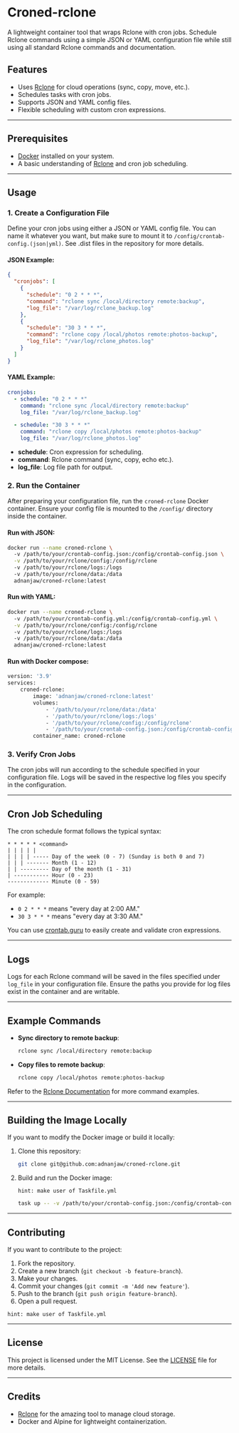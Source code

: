 # Croned-rclone

A lightweight container tool that wraps Rclone with cron jobs.
Schedule Rclone commands using a simple JSON or YAML configuration file while still using all standard Rclone commands
and documentation.

## Features

- Uses [Rclone](https://rclone.org/) for cloud operations (sync, copy, move, etc.).
- Schedules tasks with cron jobs.
- Supports JSON and YAML config files.
- Flexible scheduling with custom cron expressions.

---

## Prerequisites

- [Docker](https://docs.docker.com/get-docker/) installed on your system.
- A basic understanding of [Rclone](https://rclone.org/) and cron job scheduling.

---

## Usage

### 1. Create a Configuration File

Define your cron jobs using either a JSON or YAML config file. You can name it whatever you want, but make sure to mount
it to `/config/crontab-config.(json|yml)`. See .dist files in the repository for more details.

#### JSON Example:

```json
{
  "cronjobs": [
    {
      "schedule": "0 2 * * *",
      "command": "rclone sync /local/directory remote:backup",
      "log_file": "/var/log/rclone_backup.log"
    },
    {
      "schedule": "30 3 * * *",
      "command": "rclone copy /local/photos remote:photos-backup",
      "log_file": "/var/log/rclone_photos.log"
    }
  ]
}
```

#### YAML Example:

```yaml
cronjobs:
  - schedule: "0 2 * * *"
    command: "rclone sync /local/directory remote:backup"
    log_file: "/var/log/rclone_backup.log"

  - schedule: "30 3 * * *"
    command: "rclone copy /local/photos remote:photos-backup"
    log_file: "/var/log/rclone_photos.log"
```

- **schedule**: Cron expression for scheduling.
- **command**: Rclone command (sync, copy, echo etc.).
- **log_file**: Log file path for output.

### 2. Run the Container

After preparing your configuration file, run the `croned-rclone` Docker container. Ensure your config file is mounted to
the `/config/` directory inside the container.

#### Run with JSON:
```bash
docker run --name croned-rclone \ 
  -v /path/to/your/crontab-config.json:/config/crontab-config.json \
  -v /path/to/your/rclone/config:/config/rclone
  -v /path/to/your/rclone/logs:/logs
  -v /path/to/your/rclone/data:/data
  adnanjaw/croned-rclone:latest
```

#### Run with YAML:

```bash
docker run --name croned-rclone \ 
  -v /path/to/your/crontab-config.yml:/config/crontab-config.yml \
  -v /path/to/your/rclone/config:/config/rclone
  -v /path/to/your/rclone/logs:/logs
  -v /path/to/your/rclone/data:/data
  adnanjaw/croned-rclone:latest
```
#### Run with Docker compose:
```bash
version: '3.9'
services:
    croned-rclone:
        image: 'adnanjaw/croned-rclone:latest'
        volumes:
            - '/path/to/your/rclone/data:/data'
            - '/path/to/your/rclone/logs:/logs'
            - '/path/to/your/rclone/config:/config/rclone'
            - '/path/to/your/crontab-config.json:/config/crontab-config.json'
        container_name: croned-rclone
```
### 3. Verify Cron Jobs

The cron jobs will run according to the schedule specified in your configuration file. Logs will be saved in the
respective log files you specify in the configuration.

---

## Cron Job Scheduling

The cron schedule format follows the typical syntax:

```
* * * * * <command>
| | | | |
| | | | ----- Day of the week (0 - 7) (Sunday is both 0 and 7)
| | | ------- Month (1 - 12)
| | --------- Day of the month (1 - 31)
| ----------- Hour (0 - 23)
------------- Minute (0 - 59)
```

For example:

- `0 2 * * *` means "every day at 2:00 AM."
- `30 3 * * *` means "every day at 3:30 AM."

You can use [crontab.guru](https://crontab.guru/) to easily create and validate cron expressions.

---

## Logs

Logs for each Rclone command will be saved in the files specified under `log_file` in your configuration file. Ensure
the paths you provide for log files exist in the container and are writable.

---

## Example Commands

- **Sync directory to remote backup**:
  ```bash
  rclone sync /local/directory remote:backup
  ```

- **Copy files to remote backup**:
  ```bash
  rclone copy /local/photos remote:photos-backup
  ```

Refer to the [Rclone Documentation](https://rclone.org/docs/) for more command examples.

---

## Building the Image Locally

If you want to modify the Docker image or build it locally:

1. Clone this repository:
   ```bash
   git clone git@github.com:adnanjaw/croned-rclone.git
   ```

2. Build and run the Docker image:
    ```text
    hint: make user of Taskfile.yml
    ```

   ```bash
   task up -- -v /path/to/your/crontab-config.json:/config/crontab-config.json
   ```
---

## Contributing

If you want to contribute to the project:

1. Fork the repository.
2. Create a new branch (`git checkout -b feature-branch`).
3. Make your changes.
4. Commit your changes (`git commit -m 'Add new feature'`).
5. Push to the branch (`git push origin feature-branch`).
6. Open a pull request.

```text
hint: make user of Taskfile.yml
```

---

## License

This project is licensed under the MIT License. See the [LICENSE](LICENSE) file for more details.

---

## Credits

- [Rclone](https://rclone.org/) for the amazing tool to manage cloud storage.
- Docker and Alpine for lightweight containerization.